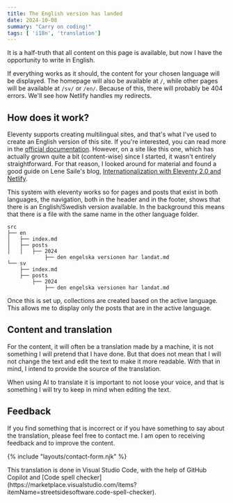 ```yaml
---
title: The English version has landed
date: 2024-10-08
summary: "Carry on coding!"
tags: [ 'i18n', 'translation']
---
```


It is a half-truth that all content on this page is available, but now I have the opportunity to write in English. 

If everything works as it should, the content for your chosen language will be displayed. The homepage will also be available at `/`, while other pages will be available at `/sv/` or `/en/`. Because of this, there will probably be 404 errors. We'll see how Netlify handles my redirects.

## How does it work?

Eleventy supports creating multilingual sites, and that's what I've used to create an English version of this site. If you're interested, you can read more in the [official documentation](https://www.11ty.dev/docs/i18n/). However, on a site like this one, which has actually grown quite a bit (content-wise) since I started, it wasn't entirely straightforward. For that reason, I looked around for material and found a good guide on Lene Saile's blog, [Internationalization with Eleventy 2.0 and Netlify](https://www.lenesaile.com/en/blog/internationalization-with-eleventy-20-and-netlify/).

This system with eleventy works so for pages and posts that exist in both languages, the navigation, both in the header and in the footer, shows that there is an English/Swedish version available. In the background this means that there is a file with the same name in the other language folder.

```plaintext
src
├── en
│   ├── index.md
│   ├── posts
│   │   ├── 2024
            ├── den engelska versionen har landat.md
└── sv
    ├── index.md
    ├── posts
        ├── 2024
            ├── den engelska versionen har landat.md
```

Once this is set up, collections are created based on the active language. This allows me to display only the posts that are in the active language.

## Content and translation

For the content, it will often be a translation made by a machine, it is not something I will pretend that I have done. But that does not mean that I will not change the text and edit the text to make it more readable. With that in mind, I intend to provide the source of the translation.

When using AI to translate it is important to not loose your voice, and that is something I will try to keep in mind when editing the text.

## Feedback

If you find something that is incorrect or if you have something to say about the translation, please feel free to contact me. I am open to receiving feedback and to improve the content.

{% include "layouts/contact-form.njk" %}

<aside>
This translation is done in Visual Studio Code, with the help of GitHub Copilot and [Code spell checker](https://marketplace.visualstudio.com/items?itemName=streetsidesoftware.code-spell-checker).
</aside>
